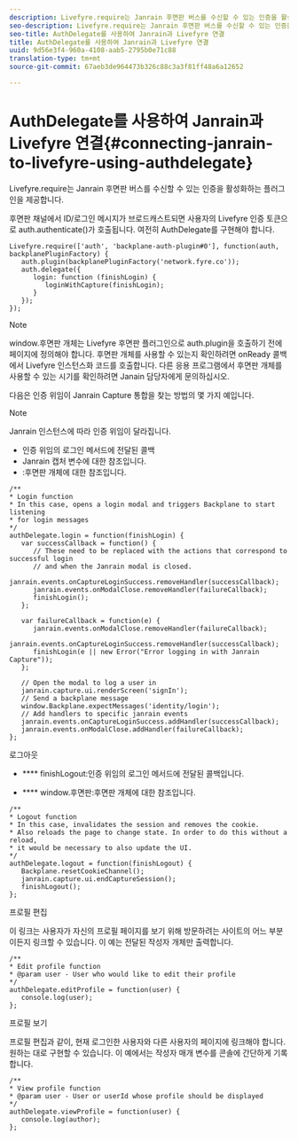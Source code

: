 ```yaml
---
description: Livefyre.require는 Janrain 후면판 버스를 수신할 수 있는 인증을 활성화하는 플러그인을 제공합니다.
seo-description: Livefyre.require는 Janrain 후면판 버스를 수신할 수 있는 인증을 활성화하는 플러그인을 제공합니다.
seo-title: AuthDelegate를 사용하여 Janrain과 Livefyre 연결
title: AuthDelegate를 사용하여 Janrain과 Livefyre 연결
uuid: 9d56e3f4-960a-4108-aab5-2795b0e71c88
translation-type: tm+mt
source-git-commit: 67aeb3de964473b326c88c3a3f81ff48a6a12652

---
```



# AuthDelegate를 사용하여 Janrain과 Livefyre 연결{#connecting-janrain-to-livefyre-using-authdelegate}

Livefyre.require는 Janrain 후면판 버스를 수신할 수 있는 인증을 활성화하는 플러그인을 제공합니다.

후면판 채널에서 ID/로그인 메시지가 브로드캐스트되면 사용자의 Livefyre 인증 토큰으로 auth.authenticate()가 호출됩니다. 여전히 AuthDelegate를 구현해야 합니다.

```
Livefyre.require(['auth', 'backplane-auth-plugin#0'], function(auth, backplanePluginFactory) { 
   auth.plugin(backplanePluginFactory('network.fyre.co')); 
   auth.delegate({ 
      login: function (finishLogin) { 
         loginWithCapture(finishLogin); 
      } 
   }); 
});
```

>[!NOTE]
>
>window.후면판 개체는 Livefyre 후면판 플러그인으로 auth.plugin을 호출하기 전에 페이지에 정의해야 합니다. 후면판 개체를 사용할 수 있는지 확인하려면 onReady 콜백에서 Livefyre 인스턴스화 코드를 호출합니다. 다른 응용 프로그램에서 후면판 개체를 사용할 수 있는 시기를 확인하려면 Janain 담당자에게 문의하십시오.

다음은 인증 위임이 Janrain Capture 통합을 찾는 방법의 몇 가지 예입니다.

>[!NOTE]
>
>Janrain 인스턴스에 따라 인증 위임이 달라집니다.

<!--Hannah: Mystery stray bullet found here. Please check against source. -Bob -->

* 인증 위임의 로그인 메서드에 전달된 콜백
* Janrain 캡처 변수에 대한 참조입니다.
* :후면판 개체에 대한 참조입니다.

```
/** 
* Login function 
* In this case, opens a login modal and triggers Backplane to start listening 
* for login messages 
*/ 
authDelegate.login = function(finishLogin) { 
   var successCallback = function() { 
      // These need to be replaced with the actions that correspond to successful login  
      // and when the Janrain modal is closed. 
      janrain.events.onCaptureLoginSuccess.removeHandler(successCallback); 
      janrain.events.onModalClose.removeHandler(failureCallback); 
      finishLogin(); 
   }; 
  
   var failureCallback = function(e) { 
      janrain.events.onModalClose.removeHandler(failureCallback); 
      janrain.events.onCaptureLoginSuccess.removeHandler(successCallback); 
      finishLogin(e || new Error("Error logging in with Janrain Capture")); 
   }; 
  
   // Open the modal to log a user in 
   janrain.capture.ui.renderScreen('signIn'); 
   // Send a backplane message 
   window.Backplane.expectMessages('identity/login'); 
   // Add handlers to specific janrain events 
   janrain.events.onCaptureLoginSuccess.addHandler(successCallback); 
   janrain.events.onModalClose.addHandler(failureCallback); 
};
```

로그아웃

* **** finishLogout:인증 위임의 로그인 메서드에 전달된 콜백입니다.

* **** window.후면판:후면판 개체에 대한 참조입니다.

```
/** 
* Logout function 
* In this case, invalidates the session and removes the cookie. 
* Also reloads the page to change state. In order to do this without a reload, 
* it would be necessary to also update the UI. 
*/ 
authDelegate.logout = function(finishLogout) { 
   Backplane.resetCookieChannel(); 
   janrain.capture.ui.endCaptureSession(); 
   finishLogout(); 
}; 
```

프로필 편집

이 링크는 사용자가 자신의 프로필 페이지를 보기 위해 방문하려는 사이트의 어느 부분이든지 링크할 수 있습니다. 이 예는 전달된 작성자 개체만 출력합니다.

```
/** 
* Edit profile function 
* @param user - User who would like to edit their profile 
*/ 
authDelegate.editProfile = function(user) { 
   console.log(user); 
}; 
```

프로필 보기

프로필 편집과 같이, 현재 로그인한 사용자와 다른 사용자의 페이지에 링크해야 합니다. 원하는 대로 구현할 수 있습니다. 이 예에서는 작성자 매개 변수를 콘솔에 간단하게 기록합니다.

```
/** 
* View profile function 
* @param user - User or userId whose profile should be displayed 
*/ 
authDelegate.viewProfile = function(user) { 
   console.log(author); 
};
```

